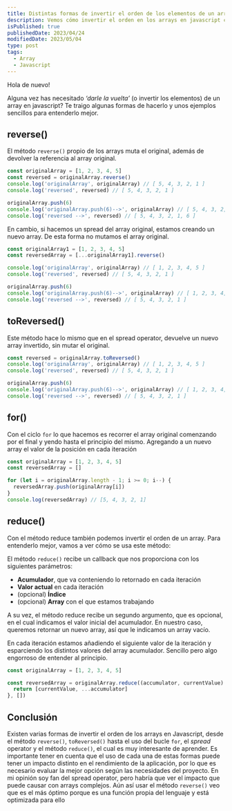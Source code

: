 ```yaml
---
title: Distintas formas de invertir el orden de los elementos de un array en JavaScript
description: Vemos cómo invertir el orden en los arrays en javascript con ejemplos sencillos
isPublished: true
publishedDate: 2023/04/24
modifiedDate: 2023/05/04
type: post
tags:
  - Array
  - Javascript
---
```


Hola de nuevo!

Alguna vez has necesitado _‘darle la vuelta’_ (o invertir los elementos) de un array en javascript? Te traigo algunas formas de hacerlo y unos ejemplos sencillos para entenderlo mejor.

## reverse()

El método `reverse()` propio de los arrays muta el original, además de devolver la referencia al array original.

```jsx
const originalArray = [1, 2, 3, 4, 5]
const reversed = originalArray.reverse()
console.log('originalArray', originalArray) // [ 5, 4, 3, 2, 1 ]
console.log('reversed', reversed) // [ 5, 4, 3, 2, 1 ]

originalArray.push(6)
console.log('originalArray.push(6)-->', originalArray) // [ 5, 4, 3, 2, 1, 6 ]
console.log('reversed -->', reversed) // [ 5, 4, 3, 2, 1, 6 ]
```

En cambio, si hacemos un spread del array original, estamos creando un nuevo array. De esta forma no mutamos el array original.

```javascript
const originalArray1 = [1, 2, 3, 4, 5]
const reversedArray = [...originalArray1].reverse()

console.log('originalArray', originalArray) // [ 1, 2, 3, 4, 5 ]
console.log('reversed', reversed) // [ 5, 4, 3, 2, 1 ]

originalArray.push(6)
console.log('originalArray.push(6)-->', originalArray) // [ 1, 2, 3, 4, 5, 6 ]
console.log('reversed -->', reversed) // [ 5, 4, 3, 2, 1 ]
```

## toReversed()

Este método hace lo mismo que en el spread operator, devuelve un nuevo array invertido, sin mutar el original.

```javascript
const reversed = originalArray.toReversed()
console.log('originalArray', originalArray) // [ 1, 2, 3, 4, 5 ]
console.log('reversed', reversed) // [ 5, 4, 3, 2, 1 ]

originalArray.push(6)
console.log('originalArray.push(6)-->', originalArray) // [ 1, 2, 3, 4, 5, 6 ]
console.log('reversed -->', reversed) // [ 5, 4, 3, 2, 1 ]
```

## for()

Con el ciclo `for` lo que hacemos es recorrer el array original comenzando por el final y yendo hasta el principio del mismo. Agregando a un nuevo array el valor de la posición en cada iteración

```jsx
const originalArray = [1, 2, 3, 4, 5]
const reversedArray = []

for (let i = originalArray.length - 1; i >= 0; i--) {
  reversedArray.push(originalArray[i])
}
console.log(reversedArray) // [5, 4, 3, 2, 1]
```

## reduce()

Con el método reduce también podemos invertir el orden de un array. Para entenderlo mejor, vamos a ver cómo se usa este método:

El método `reduce()` recibe un callback que nos proporciona con los siguientes parámetros:

- **Acumulador**, que va conteniendo lo retornado en cada iteración
- **Valor actual** en cada iteración
- (opcional) **Índice**
- (opcional) **Array** con el que estamos trabajando

A su vez, el método reduce recibe un segundo argumento, que es opcional, en el cual indicamos el valor inicial del acumulador. En nuestro caso, queremos retornar un nuevo array, así que le indicamos un array vacío.

En cada iteración estamos añadiendo el siguiente valor de la iteración y esparciendo los distintos valores del array acumulador. Sencillo pero algo engorroso de entender al principio.

```jsx
const originalArray = [1, 2, 3, 4, 5]

const reversedArray = originalArray.reduce((accumulator, currentValue) => {
  return [currentValue, ...accumulator]
}, [])
```

## Conclusión

Existen varias formas de invertir el orden de los arrays en Javascript, desde el método `reverse()`, `toReversed()` hasta el uso del bucle `for`, el *spread* operator y el método `reduce()`, el cual es muy interesante de aprender. Es importante tener en cuenta que el uso de cada una de estas formas puede tener un impacto distinto en el rendimiento de la aplicación, por lo que es necesario evaluar la mejor opción según las necesidades del proyecto. En mi opinión soy fan del spread operator, pero habría que ver el impacto que puede causar con arrays complejos. Aún así usar el método `reverse()` veo que es el más óptimo porque es una función propia del lenguaje y está optimizada para ello
